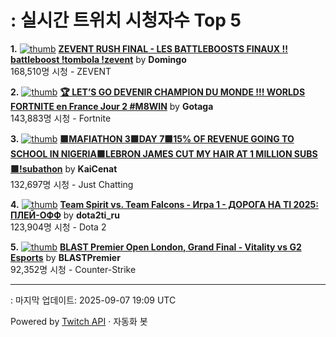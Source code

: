 # : 실시간 트위치 시청자수 Top 5

**1.** [![thumb](https://static-cdn.jtvnw.net/previews-ttv/live_user_domingo-320x180.jpg)](https://twitch.tv/Domingo)
**[ZEVENT RUSH FINAL - LES BATTLEBOOSTS FINAUX !! battleboost !tombola !zevent](https://twitch.tv/Domingo)** by **Domingo**<br>168,510명 시청  - ZEVENT

**2.** [![thumb](https://static-cdn.jtvnw.net/previews-ttv/live_user_gotaga-320x180.jpg)](https://twitch.tv/Gotaga)
**[🏆 LET’S GO DEVENIR CHAMPION DU MONDE !!! WORLDS FORTNITE en France Jour 2 #M8WIN](https://twitch.tv/Gotaga)** by **Gotaga**<br>143,883명 시청  - Fortnite

**3.** [![thumb](https://static-cdn.jtvnw.net/previews-ttv/live_user_kaicenat-320x180.jpg)](https://twitch.tv/KaiCenat)
**[🟪MAFIATHON 3🟪DAY 7🟪15% OF REVENUE GOING TO SCHOOL IN NIGERIA🟪LEBRON JAMES CUT MY HAIR AT 1 MILLION SUBS🟪!subathon](https://twitch.tv/KaiCenat)** by **KaiCenat**<br>132,697명 시청  - Just Chatting

**4.** [![thumb](https://static-cdn.jtvnw.net/previews-ttv/live_user_dota2ti_ru-320x180.jpg)](https://twitch.tv/dota2ti_ru)
**[Team Spirit vs. Team Falcons - Игра 1 - ДОРОГА НА TI 2025: ПЛЕЙ-ОФФ](https://twitch.tv/dota2ti_ru)** by **dota2ti_ru**<br>123,904명 시청  - Dota 2

**5.** [![thumb](https://static-cdn.jtvnw.net/previews-ttv/live_user_blastpremier-320x180.jpg)](https://twitch.tv/BLASTPremier)
**[BLAST Premier Open London, Grand Final - Vitality vs G2 Esports](https://twitch.tv/BLASTPremier)** by **BLASTPremier**<br>92,352명 시청  - Counter-Strike


---
: 마지막 업데이트: 2025-09-07 19:09 UTC

Powered by [Twitch API](https://dev.twitch.tv/docs/api/reference) · 자동화 봇